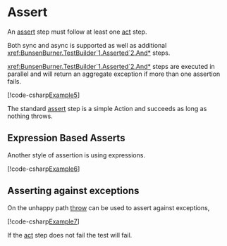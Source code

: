 # Assert

An [assert](xref:BunsenBurner.TestBuilder`1.Asserted`2) step must follow at
least one
[act](xref:BunsenBurner.TestBuilder`1.Acted`2) step.

Both sync and async is supported as well as
additional <xref:BunsenBurner.TestBuilder`1.Asserted`2.And*> steps.

<xref:BunsenBurner.TestBuilder`1.Asserted`2.And*> steps are executed in
parallel and will return an aggregate exception if more than one assertion
fails.

[!code-csharp[Example5](../../BunsenBurner.Tests/Examples/ArrangeActAssert.cs#Example5)]

The standard [assert](xref:BunsenBurner.TestBuilder`1.Asserted`2) step is a
simple Action and
succeeds as long as nothing throws.

## Expression Based Asserts

Another style of assertion is using expressions.

[!code-csharp[Example6](../../BunsenBurner.Tests/Examples/ArrangeActAssert.cs#Example6)]

## Asserting against exceptions

On the unhappy path [throw](xref:BunsenBurner.TestBuilder`1.Acted`2.Throw*) can be
used to assert against exceptions,

[!code-csharp[Example7](../../BunsenBurner.Tests/Examples/ArrangeActAssert.cs#Example7)]

If the [act](xref:BunsenBurner.TestBuilder`1.Acted`2) step does not fail the
test will fail.
